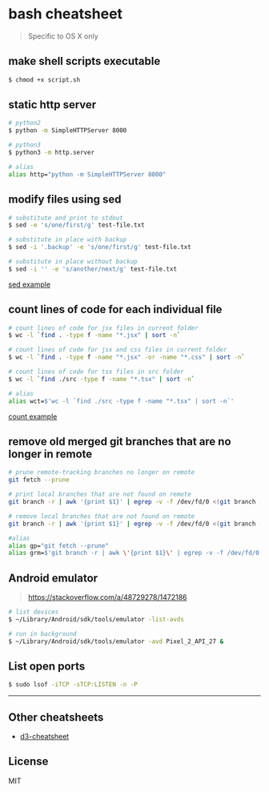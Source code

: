 # bash cheatsheet

> Specific to OS X only

## make shell scripts executable

```bash
$ chmod +x script.sh
```

## static http server

```bash
# python2
$ python -m SimpleHTTPServer 8000

# python3
$ python3 -m http.server

# alias
alias http="python -m SimpleHTTPServer 8000"
```

## modify files using sed

```bash
# substitute and print to stdout
$ sed -e 's/one/first/g' test-file.txt

# substitute in place with backup
$ sed -i '.backup' -e 's/one/first/g' test-file.txt

# substitute in place without backup
$ sed -i '' -e 's/another/next/g' test-file.txt
```

[sed example](./sed-example)

## count lines of code for each individual file

```bash
# count lines of code for jsx files in current folder
$ wc -l `find . -type f -name "*.jsx" | sort -n`

# count lines of code for jsx and css files in current folder
$ wc -l `find . -type f -name "*.jsx" -or -name "*.css" | sort -n`

# count lines of code for tsx files in src folder
$ wc -l `find ./src -type f -name "*.tsx" | sort -n`

# alias
alias wct=$'wc -l `find ./src -type f -name "*.tsx" | sort -n`'
```

[count example](./count-example)

## remove old merged git branches that are no longer in remote

```bash
# prune remote-tracking branches no longer on remote
git fetch --prune

# print local branches that are not found on remote
git branch -r | awk '{print $1}' | egrep -v -f /dev/fd/0 <(git branch -vv | grep origin) | awk '{print $1}'

# remove local branches that are not found on remote
git branch -r | awk '{print $1}' | egrep -v -f /dev/fd/0 <(git branch -vv | grep origin) | awk '{print $1}' | xargs git branch -d

#alias
alias gp="git fetch --prune"
alias grm=$'git branch -r | awk \'{print $1}\' | egrep -v -f /dev/fd/0 <(git branch -vv | grep origin) | awk \'{print $1}\' | xargs git branch -d'
```

## Android emulator

> https://stackoverflow.com/a/48729278/1472186

```bash
# list devices
$ ~/Library/Android/sdk/tools/emulator -list-avds

# run in background
$ ~/Library/Android/sdk/tools/emulator -avd Pixel_2_API_27 &
```

## List open ports

```bash
$ sudo lsof -iTCP -sTCP:LISTEN -n -P
```

---

## Other cheatsheets
- [d3-cheatsheet](https://github.com/paradite/d3-cheatsheet)

## License

MIT
